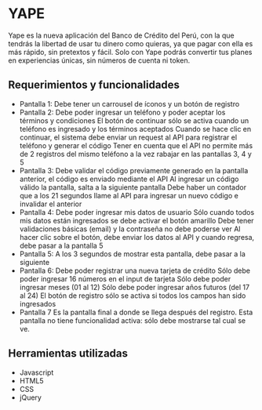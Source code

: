 # YAPE

Yape es la nueva aplicación del Banco de Crédito del Perú, con la que tendrás la libertad de usar tu dinero como quieras, ya que pagar con ella es más rápido, sin pretextos y fácil. Solo con Yape podrás convertir tus planes en experiencias únicas, sin números de cuenta ni token.

## Requerimientos y funcionalidades
+ Pantalla 1:
  Debe tener un carrousel de íconos y un botón de registro
 + Pantalla 2:
  Debe poder ingresar un teléfono y poder aceptar los términos y condiciones
  El botón de continuar sólo se activa cuando un teléfono es ingresado y los términos aceptados
  Cuando se hace clic en continuar, el sistema debe enviar un request al API para registrar el teléfono y generar el código
  Tener en cuenta que el API no permite más de 2 registros del mismo teléfono a la vez
  rabajar en las pantallas 3, 4 y 5
+ Pantalla 3:
  Debe validar el código previamente generado en la pantalla anterior, el código es enviado mediante el API
  Al ingresar un código válido la pantalla, salta a la siguiente pantalla
  Debe haber un contador que a los 21 segundos llame al API para ingresar un nuevo código e invalidar el anterior
+ Pantalla 4:
  Debe poder ingresar mis datos de usuario
  Sólo cuando todos mis datos están ingresados se debe activar el botón amarillo
  Debe tener validaciones básicas (email) y la contraseña no debe poderse ver
  Al hacer clic sobre el botón, debe enviar los datos al API y cuando regresa, debe pasar a la pantalla 5
+ Pantalla 5:
  A los 3 segundos de mostrar esta pantalla, debe pasar a la siguiente
+ Pantalla 6:
  Debe poder registrar una nueva tarjeta de crédito
  Sólo debe poder ingresar 16 números en el input de tarjeta
  Sólo debe poder ingresar meses (01 al 12)
  Sólo debe poder ingresar años futuros (del 17 al 24) 
  El botón de registro sólo se activa si todos los campos han sido ingresados
+ Pantalla 7
  Es la pantalla final a donde se llega después del registro. Esta pantalla no tiene funcionalidad activa: sólo debe mostrarse tal cual se  ve.
  
## Herramientas utilizadas
+ Javascript
+ HTML5
+ CSS
+ jQuery

